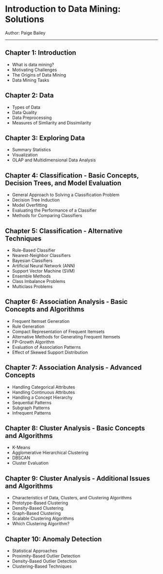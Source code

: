 # Introduction to Data Mining: Solutions
Author: Paige Bailey

------

## Chapter 1: Introduction
* What is data mining?
* Motivating Challenges
* The Origins of Data Mining
* Data Mining Tasks

## Chapter 2: Data
* Types of Data
* Data Quality
* Data Preprocessing
* Measures of Simliarity and Dissimilarity

## Chapter 3: Exploring Data
* Summary Statistics 
* Visualization
* OLAP and Multidimensional Data Analysis

## Chapter 4: Classification - Basic Concepts, Decision Trees, and Model Evaluation
* General Approach to Solving a Classification Problem
* Decision Tree Induction
* Model Overfitting
* Evaluating the Performance of a Classifier
* Methods for Comparing Classifiers

## Chapter 5: Classification - Alternative Techniques
* Rule-Based Classifier
* Nearest-Neighbor Classifiers
* Bayesian Classifiers
* Artificial Neural Network (ANN)
* Support Vector Machine (SVM)
* Ensemble Methods
* Class Imbalance Problems
* Multiclass Problems

## Chapter 6: Association Analysis - Basic Concepts and Algorithms
* Frequent Itemset Generation
* Rule Generation
* Compact Representation of Frequent Itemsets
* Alternative Methods for Generating Frequent Itemsets
* FP-Growth Algorithm
* Evaluation of Association Patterns
* Effect of Skewed Support Distribution

## Chapter 7: Association Analysis - Advanced Concepts
* Handling Categorical Attributes
* Handling Continuous Attributes
* Handling a Concept Hierarchy
* Sequential Patterns
* Subgraph Patterns
* Infrequent Patterns

## Chapter 8: Cluster Analysis - Basic Concepts and Algorithms
* K-Means
* Agglomerative Hierarchical Clustering
* DBSCAN
* Cluster Evaluation

## Chapter 9: Cluster Analysis - Additional Issues and Algorithms
* Characteristics of Data, Clusters, and Clustering Algorithms
* Prototype-Based Clustering
* Density-Based Clustering
* Graph-Based Clustering
* Scalable Clustering Algorithms
* Which Clustering Algorithm?

## Chapter 10: Anomaly Detection
* Statistical Approaches
* Proximity-Based Outlier Detection
* Density-Based Outlier Detection
* Clustering-Based Techniques
